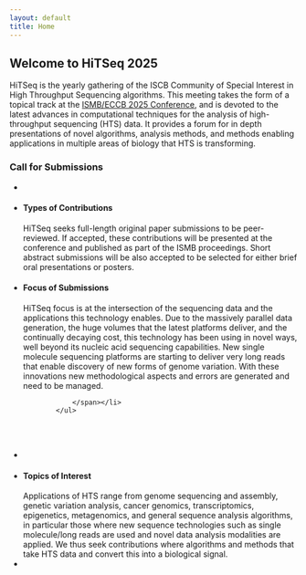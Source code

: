 ```yaml
---
layout: default
title: Home
---
```



<div class="box">
            <h2>Welcome to HiTSeq 2025<!-- Place this tag where you want the +1 button to render. -->
            </h2>
            HiTSeq is the yearly gathering of the ISCB Community of Special
            Interest in High Throughput Sequencing algorithms. This meeting
            takes the form of a topical track at the <a href="https://www.iscb.org/ismbeccb2025/home"
              target="_top">ISMB/ECCB 2025 Conference</a>, and is devoted to the
            latest advances in computational techniques for the analysis of
            high-throughput sequencing (HTS) data. It provides a forum for in
            depth presentations of novel algorithms, analysis methods, and
            methods enabling applications in multiple areas of biology that HTS
            is transforming.
</div>

<div id="col1">
            <h3>Call for Submissions</h3>
            <ul class="section-list">
              <li class="first"> <br />
              </li>
              <li>
                <h4>Types of Contributions</h4>
                HiTSeq seeks full-length original paper submissions to be
                peer-reviewed. If accepted, these contributions will be
                presented at the conference and published as part of the ISMB
                proceedings. Short abstract submissions will be also accepted to
                be selected for either brief oral presentations or posters. </li>
              <li>
                <h4>Focus of Submissions</h4>
                <span> HiTSeq focus is at the intersection of the sequencing
                  data and the applications this technology enables. Due to the
                  massively parallel data generation, the huge volumes that the
                  latest platforms deliver, and the continually decaying cost,
                  this technology has been using in novel ways, well beyond its
                  nucleic acid sequencing capabilities. New single molecule
                  sequencing platforms are starting to deliver very long reads
                  that enable discovery of new forms of genome variation. With
                  these innovations new methodological aspects and errors are
                  generated and need to be managed.
                  
                </span></li>
            </ul>
</div>

<div id="col2"><br />
            <br />
            <ul class="section-list">
              <li class="first"> <br />
              </li>
              <li>
                <h4>Topics of Interest</h4>
                  Applications of HTS range from genome sequencing and assembly,
                  genetic variation analysis, cancer genomics, transcriptomics,
                  epigenetics, metagenomics, and general sequence analysis
                  algorithms, in particular those where new sequence
                  technologies such as single molecule/long reads are used and
                  novel data analysis modalities are applied. We thus seek
                  contributions where algorithms and methods that take HTS data
                  and convert this into a biological signal.<br />                  
                </li>
              <li class="last"><br />
              </li>
            </ul>
            <p><br />
            </p>
            <ul class="section-list">
            </ul>
</div>
          
